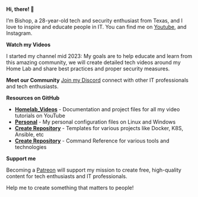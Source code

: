 

**Hi, there! :wave:**

I’m Bishop, a 28-year-old tech and security enthusiast from Texas, and I love to inspire and educate people in IT. You can find me on [Youtube](https://www.youtube.com/@TazTech_), and Instagram.

**Watch my Videos**

I started my channel mid 2023: My goals are to help educate and learn from this amazing community, we will create detailed tech videos around my Home Lab and share best practices and proper security measures. 

**Meet our Community**
[Join my Discord](www.discord.com) connect with other IT professionals and tech enthusiasts.

**Resources on GitHub**

  - [**Homelab_Videos**](https://github.com/Taz-Tech/Homelab_Videos) - Documentation and project files for all my video tutorials on YouTube   
  - [**Personal**](https://github.com/Taz-Tech/Personal) - My personal configuration files on Linux and Windows 
  - [**Create Repository**]() - Templates for various projects like Docker, K8S, Ansible, etc
  - [**Create Repository**]() - Command Reference for various tools and technologies
   

**Support me**

Becoming a [Patreon](https://www.patreon.com/TazTech) will support my mission to create free, high-quality content for tech enthusiasts and IT professionals.

Help me to create something that matters to people!
